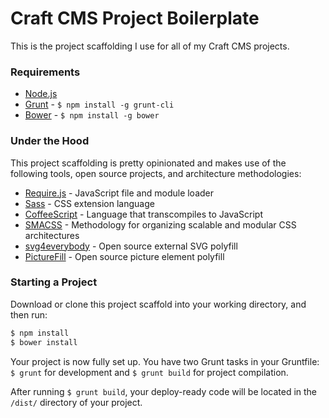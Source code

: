 # Craft CMS Project Boilerplate

This is the project scaffolding I use for all of my Craft CMS projects.

### Requirements
* [Node.js]
* [Grunt] - `` $ npm install -g grunt-cli ``
* [Bower] - `` $ npm install -g bower ``

### Under the Hood
This project scaffolding is pretty opinionated and makes use of the following tools, open source projects, and architecture methodologies:

* [Require.js] - JavaScript file and module loader
* [Sass] - CSS extension language
* [CoffeeScript] - Language that transcompiles to JavaScript
* [SMACSS] - Methodology for organizing scalable and modular CSS architectures
* [svg4everybody] - Open source external SVG polyfill
* [PictureFill] - Open source picture element polyfill

### Starting a Project

Download or clone this project scaffold into your working directory, and then run:

```sh
$ npm install
$ bower install
```

Your project is now fully set up. You have two Grunt tasks in your Gruntfile: `` $ grunt `` for development and `` $ grunt build `` for project compilation.

After running `` $ grunt build ``, your deploy-ready code will be located in the ``/dist/`` directory of your project.

   [Node.js]: <https://nodejs.org/en/>
   [Grunt]: <http://gruntjs.com/>
   [Bower]: <http://bower.io/>
   [Require.js]: <http://requirejs.org/>
   [Sass]: <http://sass-lang.com/>
   [CoffeeScript]: <http://coffeescript.org/>
   [SMACSS]: <https://smacss.com/>
   [svg4everybody]: <https://github.com/jonathantneal/svg4everybody>
   [PictureFill]: <https://github.com/scottjehl/picturefill>
